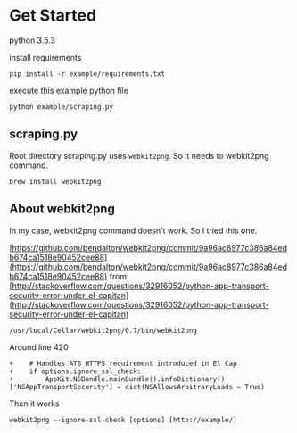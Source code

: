 # Get Started

python 3.5.3

install requirements

`pip install -r example/requirements.txt`

execute this example python file

`python example/scraping.py`

## scraping.py

Root directory scraping.py uses `webkit2png`.
So it needs to webkit2png command.

`brew install webkit2png`

## About webkit2png

In my case, webkit2png command doesn't work.
So I tried this one.

[https://github.com/bendalton/webkit2png/commit/9a96ac8977c386a84edb674ca1518e90452cee88](https://github.com/bendalton/webkit2png/commit/9a96ac8977c386a84edb674ca1518e90452cee88)
from: [http://stackoverflow.com/questions/32916052/python-app-transport-security-error-under-el-capitan](http://stackoverflow.com/questions/32916052/python-app-transport-security-error-under-el-capitan)

`/usr/local/Cellar/webkit2png/0.7/bin/webkit2png`

Around line 420

```
+    # Handles ATS HTTPS requirement introduced in El Cap
+    if options.ignore_ssl_check:
+        AppKit.NSBundle.mainBundle().infoDictionary()['NSAppTransportSecurity'] = dict(NSAllowsArbitraryLoads = True)
```

Then it works

`webkit2png --ignore-ssl-check [options] [http://example/]`